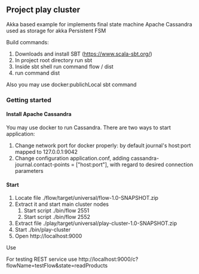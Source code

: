 ## Project  play cluster

Akka based example for implements final state machine
Apache Cassandra used as storage for akka Persistent FSM

Build commands:
1. Downloads and install SBT (https://www.scala-sbt.org/)
1. In project root directory run sbt
1. Inside sbt shell run command flow / dist
1. run command dist

Also you may use docker:publichLocal sbt command

### Getting started

#### Install Apache Cassandra
You may use docker to run Cassandra. There are two ways to start application:
1. Change network port for docker properly: by default journal's host:port mapped to 127.0.0.1:9042
1. Change configuration application.conf, adding cassandra-journal.contact-points = ["host:port"], with regard to desired connection parameters

#### Start
1. Locate file ./flow/target/universal/flow-1.0-SNAPSHOT.zip
1. Extract it and start main cluster nodes
   1. Start script ./bin/flow 2551
   1. Start script ./bin/flow 2552
1. Extract file ./play/target/universal/play-cluster-1.0-SNAPSHOT.zip
1. Start ./bin/play-cluster
1. Open http://localhost:9000

Use

For testing REST service use http://localhost:9000/c?flowName=testFlow&state=readProducts

